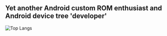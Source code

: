 <h2>Yet another Android custom ROM enthusiast and Android device tree 'developer'</h2>

![Top Langs](https://github-readme-stats.vercel.app/api/top-langs/?username=sidharthify&layout=compact)
